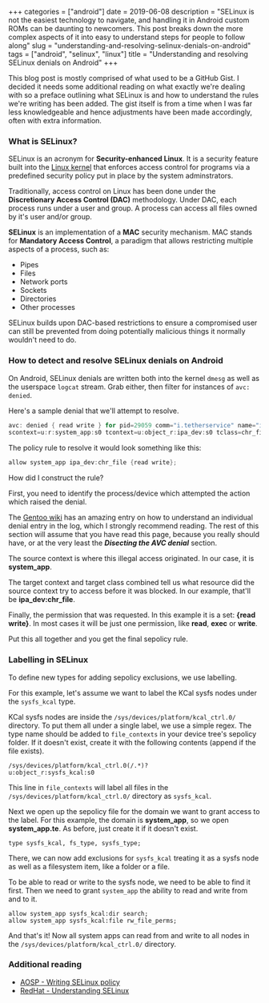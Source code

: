 +++
categories = ["android"]
date = 2019-06-08
description = "SELinux is not the easiest technology to navigate, and handling it in Android custom ROMs can be daunting to newcomers. This post breaks down the more complex aspects of it into easy to understand steps for people to follow along"
slug = "understanding-and-resolving-selinux-denials-on-android"
tags = ["android", "selinux", "linux"]
title = "Understanding and resolving SELinux denials on Android"
+++

This blog post is mostly comprised of what used to be a GitHub Gist. I decided it needs some additional reading on what exactly we're dealing with so a preface outlining what SELinux is and how to understand the rules we're writing has been added. The gist itself is from a time when I was far less knowledgeable and hence adjustments have been made accordingly, often with extra information.

### What is SELinux?

SELinux is an acronym for **Security-enhanced Linux**. It is a security feature built into the [Linux kernel](http://github.com/torvalds/linux/tree/master/security/selinux) that enforces access control for programs via a predefined security policy put in place by the system adminstrators.


Traditionally, access control on Linux has been done under the **Discretionary Access Control (DAC)** methodology. Under DAC, each process runs under a user and group. A process can access all files owned by it's user and/or group.

**SELinux** is an implementation of a **MAC** security mechanism. MAC stands for **Mandatory Access Control**, a paradigm that allows restricting multiple aspects of a process, such as:

- Pipes
- Files
- Network ports
- Sockets
- Directories
- Other processes

SELinux builds upon DAC-based restrictions to ensure a compromised user can still be prevented from doing potentially malicious things it normally wouldn't need to do.

### How to detect and resolve SELinux denials on Android

On Android, SELinux denials are written both into the kernel `dmesg` as well as the userspace `logcat` stream. Grab either, then filter for instances of `avc: denied`.

Here's a sample denial that we'll attempt to resolve.

```java
avc: denied { read write } for pid=29059 comm="i.tetherservice" name="ipa" dev="tmpfs" ino=11991
scontext=u:r:system_app:s0 tcontext=u:object_r:ipa_dev:s0 tclass=chr_file permissive=0
```

The policy rule to resolve it would look something like this:

```java
allow system_app ipa_dev:chr_file {read write};
```

How did I construct the rule?

First, you need to identify the process/device which attempted the action which raised the denial.

The [Gentoo wiki](https://wiki.gentoo.org/wiki/SELinux/Tutorials/Where_to_find_SELinux_permission_denial_details) has an amazing entry on how to understand an individual denial entry in the log, which I strongly recommend reading. The rest of this section will assume that you have read this page, because you really should have, or at the very least the ***Disecting the AVC denial*** section.

The source context is where this illegal access originated. In our case, it is **system_app**.

The target context and target class combined tell us what resource did the source context try to access before it was blocked. In our example, that'll be **ipa_dev:chr_file**.

Finally, the permission that was requested. In this example it is a set: **{read write}**. In most cases it will be just one permission, like **read**, **exec** or **write**.

Put this all together and you get the final sepolicy rule.

### Labelling in SELinux

To define new types for adding sepolicy exclusions, we use labelling.

For this example, let's assume we want to label the KCal sysfs nodes under the `sysfs_kcal` type.

KCal sysfs nodes are inside the `/sys/devices/platform/kcal_ctrl.0/` directory. To put them all under a single label, we use a simple regex. The type name should be added to `file_contexts` in your device tree's sepolicy folder. If it doesn't exist, create it with the following contents (append if the file exists).

```
/sys/devices/platform/kcal_ctrl.0(/.*)?              u:object_r:sysfs_kcal:s0
```

This line in `file_contexts` will label all files in the `/sys/devices/platform/kcal_ctrl.0/` directory as `sysfs_kcal`.

Next we open up the sepolicy file for the domain we want to grant access to the label. For this example, the domain is **system_app**, so we open **system_app.te**. As before, just create it if it doesn't exist.

```
type sysfs_kcal, fs_type, sysfs_type;
```

There, we can now add exclusions for `sysfs_kcal` treating it as a sysfs node as well as a filesystem item, like a folder or a file.

To be able to read or write to the sysfs node, we need to be able to find it first.
Then we need to grant `system_app` the ability to read and write from and to it.

```
allow system_app sysfs_kcal:dir search;
allow system_app sysfs_kcal:file rw_file_perms;
```

And that's it! Now all system apps can read from and write to all nodes in the `/sys/devices/platform/kcal_ctrl.0/`
directory.

### Additional reading

- [AOSP - Writing SELinux policy](https://source.android.com/security/selinux/device-policy)
- [RedHat - Understanding SELinux](https://access.redhat.com/documentation/en-US/Red_Hat_Enterprise_Linux/4/html/SELinux_Guide/selg-part-0057.html)
